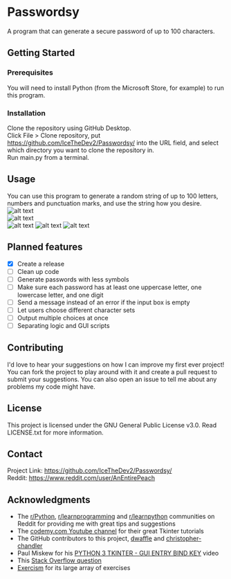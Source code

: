 # Passwordsy
A program that can generate a secure password of up to 100 characters.

## Getting Started
### Prerequisites
You will need to install Python (from the Microsoft Store, for example) to run this program.

### Installation
Clone the repository using GitHub Desktop.  
Click File > Clone repository, put https://github.com/IceTheDev2/Passwordsy/ into the URL field, and select which directory you want to clone the repository in.  
Run main.py from a terminal.

## Usage
You can use this program to generate a random string of up to 100 letters, numbers and punctuation marks, and use the string how you desire.  
![alt text](https://github.com/IceTheDev2/Passwordsy/blob/main/PasswordGenerator/Screenshots/1.png)  
![alt text](https://github.com/IceTheDev2/Passwordsy/blob/main/PasswordGenerator/Screenshots/2.png)  
![alt text](https://github.com/IceTheDev2/Passwordsy/blob/main/PasswordGenerator/Screenshots/3.png)
![alt text](https://github.com/IceTheDev2/Passwordsy/blob/main/PasswordGenerator/Screenshots/4.PNG)
![alt text](https://github.com/IceTheDev2/Passwordsy/blob/main/PasswordGenerator/Screenshots/5.PNG)

## Planned features
- [x] Create a release
- [ ] Clean up code
- [ ] Generate passwords with less symbols
- [ ] Make sure each password has at least one uppercase letter, one lowercase letter, and one digit
- [ ] Send a message instead of an error if the input box is empty
- [ ] Let users choose different character sets
- [ ] Output multiple choices at once
- [ ] Separating logic and GUI scripts

## Contributing
I'd love to hear your suggestions on how I can improve my first ever project!  
You can fork the project to play around with it and create a pull request to submit your suggestions. You can also open an issue to tell me about any problems my code might have.

## License
This project is licensed under the GNU General Public License v3.0. Read LICENSE.txt for more information.

## Contact
Project Link: https://github.com/IceTheDev2/Passwordsy/  
Reddit: https://www.reddit.com/user/AnEntirePeach

## Acknowledgments
* The [r/Python](https://www.reddit.com/r/Python/), [r/learnprogramming](https://www.reddit.com/r/learnprogramming/) and [r/learnpython](https://www.reddit.com/r/learnpython/) communities on Reddit for providing me with great tips and suggestions
* The [codemy.com Youtube channel](https://www.youtube.com/@Codemycom) for their great Tkinter tutorials
* The GitHub contributors to this project, [dwaffle](https://github.com/dwaffle) and [christopher-chandler](https://trello.com/c/f72vJsYk/50-https-githubcom-christopher-chandler)
* Paul Miskew for his [PYTHON 3 TKINTER - GUI ENTRY BIND KEY](https://youtu.be/JThKYGapGzU) video
* This [Stack Overflow question](https://stackoverflow.com/questions/2260235/how-to-clear-the-entry-widget-after-a-button-is-pressed-in-tkinter)
* [Exercism](https://exercism.org/) for its large array of exercises
